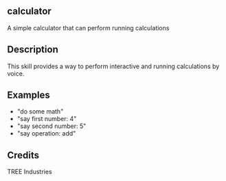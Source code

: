 ## calculator
A simple calculator that can perform running calculations

## Description 
This skill provides a way to perform interactive and running calculations by voice. 

## Examples 
* "do some math"
* "say first number: 4"
* "say second number: 5"
* "say operation: add"

## Credits 
TREE Industries

